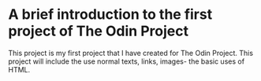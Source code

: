 # A brief introduction to the first project of The Odin Project
This project is my first project that I have created for The Odin Project. This project will include the use normal texts, links, images- the basic uses of HTML.